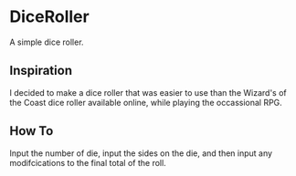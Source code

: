 # DiceRoller
A simple dice roller.

## Inspiration
I decided to make a dice roller that was easier to use than the Wizard's of the Coast dice roller available online, 
while playing the occassional RPG. 

## How To
Input the number of die, input the sides on the die, and then input any modifcications to the final total of the roll.
